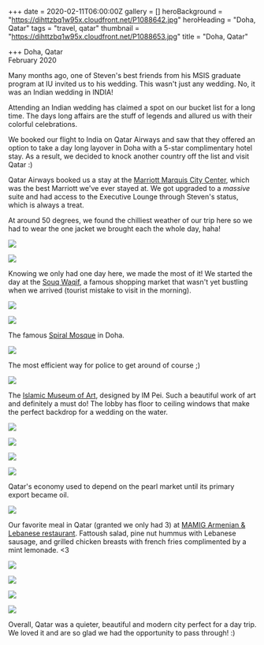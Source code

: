 +++
date = 2020-02-11T06:00:00Z
gallery = []
heroBackground = "https://dihttzbq1w95x.cloudfront.net/P1088642.jpg"
heroHeading = "Doha, Qatar"
tags = "travel, qatar"
thumbnail = "https://dihttzbq1w95x.cloudfront.net/P1088653.jpg"
title = "Doha, Qatar"

+++
Doha, Qatar  
February 2020

Many months ago, one of Steven's best friends from his MSIS graduate program at IU invited us to his wedding. This wasn't just any wedding. No, it was an Indian wedding in INDIA!

Attending an Indian wedding has claimed a spot on our bucket list for a long time. The days long affairs are the stuff of legends and allured us with their colorful celebrations.

We booked our flight to India on Qatar Airways and saw that they offered an option to take a day long layover in Doha with a 5-star complimentary hotel stay. As a result, we decided to knock another country off the list and visit Qatar :)

Qatar Airways booked us a stay at the [Marriott Marquis City Center](https://www.marriott.com/hotels/travel/dohmq-marriott-marquis-city-center-doha-hotel/), which was the best Marriott we've ever stayed at. We got upgraded to a _massive_ suite and had access to the Executive Lounge through Steven's status, which is always a treat.

At around 50 degrees, we found the chilliest weather of our trip here so we had to wear the one jacket we brought each the whole day, haha!

![](https://dihttzbq1w95x.cloudfront.net/IMG_0024.jpg)

![](https://dihttzbq1w95x.cloudfront.net/qatar2.jpg)

Knowing we only had one day here, we made the most of it! We started the day at the [Souq Waqif](https://www.tripadvisor.com/Attraction_Review-g294009-d1768661-Reviews-Souq_Waqif-Doha.html), a famous shopping market that wasn't yet bustling when we arrived (tourist mistake to visit in the morning).

![](https://dihttzbq1w95x.cloudfront.net/P1088619.jpg)

![](https://dihttzbq1w95x.cloudfront.net/qatar1.jpg)

The famous [Spiral Mosque](https://www.tripadvisor.com/ShowUserReviews-g294009-d2061376-r345616976-Fanar_Qatar_Islamic_Cultural_Center-Doha.html) in Doha.

![](https://dihttzbq1w95x.cloudfront.net/P1088627.jpg)

The most efficient way for police to get around of course ;)

![](https://dihttzbq1w95x.cloudfront.net/P1088642.jpg)

The [Islamic Museum of Art](http://www.mia.org.qa/en/), designed by IM Pei. Such a beautiful work of art and definitely a must do! The lobby has floor to ceiling windows that make the perfect backdrop for a wedding on the water.

![](https://dihttzbq1w95x.cloudfront.net/P1088653.jpg)

![](https://dihttzbq1w95x.cloudfront.net/IMG_9999.jpg)

![](https://dihttzbq1w95x.cloudfront.net/qatar3.jpg)

![](https://dihttzbq1w95x.cloudfront.net/P1088663.jpg)

Qatar's economy used to depend on the pearl market until its primary export became oil.  

![](https://dihttzbq1w95x.cloudfront.net/P1088685.jpg)

Our favorite meal in Qatar (granted we only had 3) at [MAMIG Armenian & Lebanese restaurant](https://www.mamigdoha.com/). Fattoush salad, pine nut hummus with Lebanese sausage, and grilled chicken breasts with french fries complimented by a mint lemonade. <3

![](https://dihttzbq1w95x.cloudfront.net/P1088702.jpg)

![](https://dihttzbq1w95x.cloudfront.net/qatar4.jpg)

![](https://dihttzbq1w95x.cloudfront.net/P1088703.jpg)

![](https://dihttzbq1w95x.cloudfront.net/P1088710.jpg)

Overall, Qatar was a quieter, beautiful and modern city perfect for a day trip. We loved it and are so glad we had the opportunity to pass through! :)